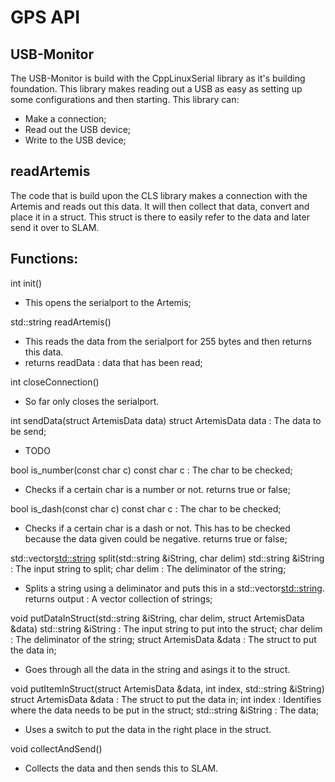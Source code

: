 # GPS API

## USB-Monitor

The USB-Monitor is build with the CppLinuxSerial library as it's building foundation. This library makes reading out a USB as easy as setting up some configurations and then starting. This library can:

- Make a connection;
- Read out the USB device;
- Write to the USB device;

## readArtemis

The code that is build upon the CLS library makes a connection with the Artemis and reads out this data. It will then collect that data, convert and place it in a struct. This struct is there to easily refer to the data and later send it over to SLAM.

## Functions:

int init()
- This opens the serialport to the Artemis;

std::string readArtemis()
- This reads the data from the serialport for 255 bytes and then returns this data.
- returns readData : data that has been read;

int closeConnection()
- So far only closes the serialport.

int sendData(struct ArtemisData data)
struct ArtemisData data : The data to be send;
- TODO

bool is_number(const char c)
const char c : The char to be checked;
- Checks if a certain char is a number or not.
returns true or false;

bool is_dash(const char c)
const char c : The char to be checked;
- Checks if a certain char is a dash or not. This has to be checked because the data given could be negative.
returns true or false;

std::vector<std::string> split(std::string &iString, char delim)
std::string &iString : The input string to split;
char delim : The deliminator of the string;
- Splits a string using a deliminator and puts this in a std::vector<std::string>.
returns output : A vector collection of strings;

void putDataInStruct(std::string &iString, char delim, struct ArtemisData &data)
std::string &iString : The input string to put into the struct;
char delim : The deliminator of the string;
struct ArtemisData &data : The struct to put the data in;
- Goes through all the data in the string and asings it to the struct.

void putItemInStruct(struct ArtemisData &data, int index, std::string &iString)
struct ArtemisData &data : The struct to put the data in;
int index : Identifies where the data needs to be put in the struct;
std::string &iString : The data;
- Uses a switch to put the data in the right place in the struct.

void collectAndSend() 
- Collects the data and then sends this to SLAM.